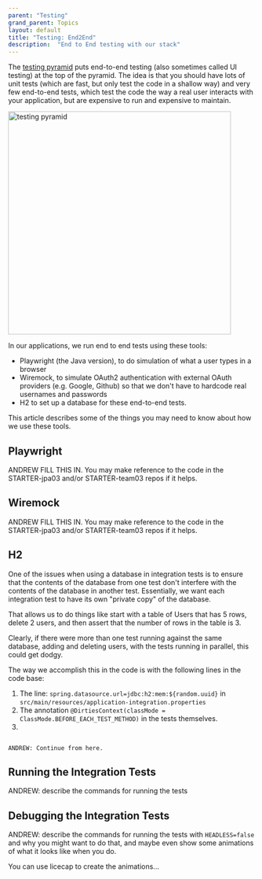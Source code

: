 ```yaml
---
parent: "Testing"
grand_parent: Topics
layout: default
title: "Testing: End2End"
description:  "End to End testing with our stack"
---
```


The [testing pyramid](https://testing.googleblog.com/2015/04/just-say-no-to-more-end-to-end-tests.html#testing_pyramid:~:text=units%20work%20together.-,Testing%20Pyramid,-Even%20with%20both) puts 
end-to-end testing (also sometimes called UI testing) at the top of the pyramid.  The idea is that you should have lots of unit tests (which are 
fast, but only test the code in a shallow way) and very few end-to-end tests, which test the code the way a real user interacts with your application,
but are expensive to run and expensive to maintain.

<img width="454" alt="testing pyramid" src="https://github.com/ucsb-cs156/ucsb-cs156.github.io/assets/1119017/cfbc9f96-af05-45de-bf54-bff7472a262a">

In our applications, we run end to end tests using these tools:

* Playwright (the Java version), to do simulation of what a user types in a browser
* Wiremock, to simulate OAuth2 authentication with external OAuth providers (e.g. Google, Github) so that we don't have to hardcode real usernames and passwords
* H2 to set up a database for these end-to-end tests.

This article describes some of the things you may need to know about how we use these tools.

## Playwright

ANDREW FILL THIS IN.  You may make reference to the code in the STARTER-jpa03 and/or STARTER-team03 repos if it helps.

## Wiremock

ANDREW FILL THIS IN.  You may make reference to the code in the STARTER-jpa03 and/or STARTER-team03 repos if it helps.

## H2

One of the issues when using a database in integration tests is to ensure that the contents of the database from one test don't interfere with the contents
of the database in another test.  Essentially, we want each integration test to have its own "private copy" of the database.  

That allows us
to do things like start with a table of Users that has 5 rows, delete 2 users, and then assert that the number of rows in the table is 3.

Clearly, if there were more than one test running against the same database, adding and deleting users, with the tests running in parallel,
this could get dodgy.

The way we accomplish this in the code is with the following lines in the code base:

1. The line: `spring.datasource.url=jdbc:h2:mem:${random.uuid}` in `src/main/resources/application-integration.properties`
2. The  annotation `@DirtiesContext(classMode = ClassMode.BEFORE_EACH_TEST_METHOD)` in the tests themselves.
3. 
```

ANDREW: Continue from here.
```

## Running the Integration Tests

ANDREW: describe the commands for running the tests

## Debugging the Integration Tests

ANDREW: describe the commands for running the tests with `HEADLESS=false` and why you might want to do that, and maybe even show some
animations of what it looks like when you do.

You can use licecap to create the animations...
